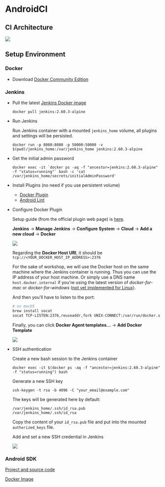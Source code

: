 # AndroidCI

## CI Architecture

<img src="https://github.com/mytaxi/AndroidCI/blob/master/screenshots/jenkins_architecture.png?raw=true">

## Setup Environment

### Docker

* Download [Docker Community Edition](https://store.docker.com/search?offering=community&type=edition)

### Jenkins

* Pull the latest [Jenkins Docker image](https://hub.docker.com/_/jenkins/)

  ```console
  docker pull jenkins:2.60.3-alpine
  ```

* Run Jenkins

   Run Jenkins container with a mounted `jenkins_home` volume, all plugins and settings will be persisted.
   
   ```console
   docker run -p 8080:8080 -p 50000:50000 -v $(pwd)/jenkins_home:/var/jenkins_home jenkins:2.60.3-alpine
   ```

* Get the initial admin password

   ```console
   docker exec -it `docker ps -aq -f "ancestor=jenkins:2.60.3-alpine" -f "status=running"` bash -c 'cat /var/jenkins_home/secrets/initialAdminPassword'
   ```

* Install Plugins (no need if you use persistent volume)

   * [Docker Plugin](https://plugins.jenkins.io/docker-plugin)
   * [Android Lint](https://plugins.jenkins.io/android-lint)

* Configure Docker Plugin

   Setup guide (from the official plugin web page) is [here](https://wiki.jenkins.io/display/JENKINS/Docker+Plugin).

   **Jenkins** -> **Manage Jenkins** -> **Configure System** -> **Cloud** -> **Add a new cloud** -> **Docker**
   
   <img src="https://github.com/mytaxi/AndroidCI/blob/master/screenshots/jenkins_config_cloud_docker.png?raw=true">
   
   Regarding the **Docker Host URI**, it should be `tcp://<YOUR_DOCKER_HOST_IP_ADDRESS>:2376`
   
   For the sake of workshop, we will use the Docker host on the same machine where the Jenkins container is running.  Thus you can use the IP address of your host machine.  Or simply use a DNS name `host.docker.internal` if you're using the latest version of *docker-for-mac* or *docker-for-windows* ([not yet implemented for Linux](https://github.com/docker/for-linux/issues/264)).
   
   And then you'll have to listen to the port:
   
   ```bash
   # on macOS
   brew install socat
   socat TCP-LISTEN:2376,reuseaddr,fork UNIX-CONNECT:/var/run/docker.sock
   ```
   
   Finally, you can click **Docker Agent templates...** -> **Add Docker Template**
   
   <img src="https://github.com/mytaxi/AndroidCI/blob/master/screenshots/jenkins_config_docker_agent_template.png?raw=true">

* SSH authentication

   Create a new bash session to the Jenkins container
   
   ```console
   docker exec -it $(docker ps -aq -f "ancestor=jenkins:2.60.3-alpine" -f "status=running") bash
   ```
   
   Generate a new SSH key
   
   ```console
   ssh-keygen -t rsa -b 4096 -C "your_email@example.com"
   ```
   
   The keys will be generated here by default:
   
   ```console
   /var/jenkins_home/.ssh/id_rsa.pub
   /var/jenkins_home/.ssh/id_rsa
   ```
   
   Copy the content of your `id_rsa.pub` file and put into the mounted `authorized_keys` file.
   
   Add and set a new SSH credential in Jenkins
   
   <img src="https://github.com/mytaxi/AndroidCI/blob/master/screenshots/jenkins_config_credentials.png?raw=true">

### Android SDK

[Project and source code](https://github.com/thyrlian/AndroidSDK)

[Docker Image](https://hub.docker.com/r/thyrlian/android-sdk/)
